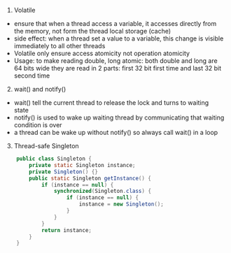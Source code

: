 1. Volatile
- ensure that when a thread access a variable, it accesses directly from 
the memory, not form the thread local storage (cache)
- side effect: when a thread set a value to a variable, this change is
visible immediately to all other threads
- Volatile only ensure access atomicity not operation atomicity
- Usage: to make reading double, long atomic: both double and long are 64 bits
wide they are read in 2 parts: first 32 bit first time and last 32 bit second time

2. wait() and notify()
- wait() tell the current thread to release the lock and turns to waiting state
- notify() is used to wake up waiting thread by communicating that waiting condition is over
- a thread can be wake up without notify() so always call wait() in a loop

3. Thread-safe Singleton
```java
    public class Singleton { 
        private static Singleton instance;
        private Singleton() {}
        public static Singleton getInstance() {
            if (instance == null) {
                synchronized(Singleton.class) {
                    if (instance == null) {
                        instance = new Singleton();
                    }
                }
            }
            return instance;
        }
    }
```
